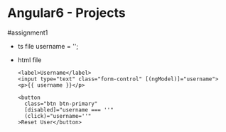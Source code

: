 # Angular6 - Projects


#assignment1

- ts file
username = '';

- html file

      <label>Username</label>
      <input type="text" class="form-control" [(ngModel)]="username">
      <p>{{ username }}</p>

      <button
        class="btn btn-primary"
        [disabled]="username === ''"
        (click)="username=''"
      >Reset User</button>
